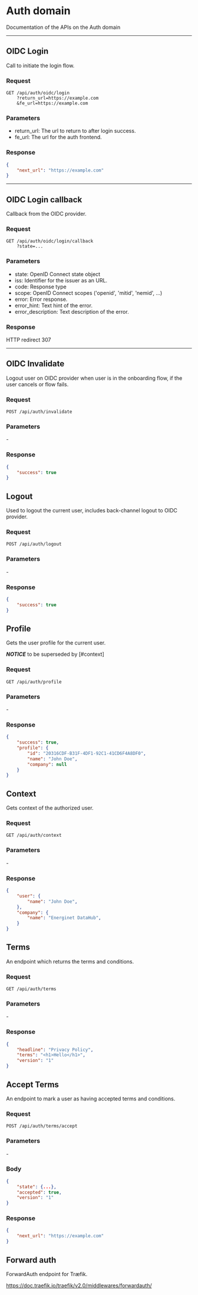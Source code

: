 
# Auth domain

Documentation of the APIs on the Auth domain

---

## OIDC Login

Call to initiate the login flow.

### Request

```text
GET /api/auth/oidc/login
    ?return_url=https://example.com
    &fe_url=https://example.com
```

### Parameters

- return_url: The url to return to after login success.
- fe_url: The url for the auth frontend.

### Response

```json
{
    "next_url": "https://example.com"
}
```

---

## OIDC Login callback

Callback from the OIDC provider.

### Request

```text
GET /api/auth/oidc/login/callback
    ?state=...
```

### Parameters

- state: OpenID Connect state object
- iss: Identifier for the issuer as an URL.
- code: Response type
- scope: OpenID Connect scopes ('openid', 'mitid', 'nemid', ...)
- error: Error response.
- error_hint: Text hint of the error.
- error_description: Text description of the error.

### Response

HTTP redirect 307

---

## OIDC Invalidate

Logout user on OIDC provider when user is in the onboarding flow,
if the user cancels or flow fails.


### Request

```text
POST /api/auth/invalidate
```

### Parameters

\-

### Response

```json
{
    "success": true
}
```

## Logout

Used to logout the current user, includes back-channel logout to OIDC provider.

### Request

```text
POST /api/auth/logout
```

### Parameters

\-

### Response

```json
{
    "success": true
}
```

## Profile

Gets the user profile for the current user.

***NOTICE*** to be superseded by [#context]

### Request

```text
GET /api/auth/profile
```

### Parameters

\-

### Response

```json
{
    "success": true,
    "profile": {
        "id": "20316CDF-B31F-4DF1-92C1-41CD6F4A8DF0",
        "name": "John Doe",
        "company": null
    }
}
```


## Context

Gets context of the authorized user.

### Request

```text
GET /api/auth/context
```

### Parameters

\-

### Response

```json
{
    "user": {
        "name": "John Doe",
    },
    "company": {
        "name": "Energinet DataHub",
    }
}
```

## Terms

An endpoint which returns the terms and conditions.

### Request

```
GET /api/auth/terms
```

### Parameters

\-

### Response

```json
{
    "headline": "Privacy Policy",
    "terms": "<h1>Hello</h1>",
    "version": "1"
}
```

## Accept Terms

An endpoint to mark a user as having accepted terms and conditions.

### Request

```text
POST /api/auth/terms/accept
```

### Parameters

\-

### Body

```json
{
    "state": {...},
    "accepted": true,
    "version": "1"
}
```

### Response

```json
{
    "next_url": "https://example.com"
}
```

## Forward auth

ForwardAuth endpoint for Træfik.

https://doc.traefik.io/traefik/v2.0/middlewares/forwardauth/

